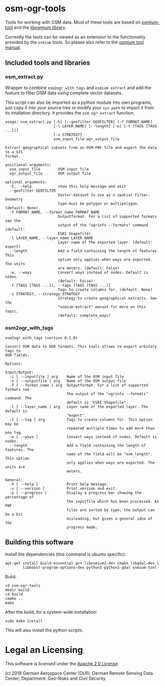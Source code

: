 # osm-ogr-tools

Tools for working with OSM data. Most of these tools are based on [osmium-tool](https://github.com/osmcode/osmium-tool) and
the [libosmium library](https://github.com/osmcode/libosmium).

Currently the tools can be viewed as an extension to the functionality provided by
the `osmium` tools. So please also refer to the [osmium tool manual](https://osmcode.org/osmium-tool/manual.html).

## Included tools and libraries

### osm_extract.py

Wrapper to combine `osm2ogr_with_tags` and `osmium extract` and add the feature to filter OSM
data using complete vector datasets.

This script can also be imported as a python module into own programs, just copy it into your source tree or
modify your `sys.path` to import it from its intallation directory. It provides the `osm_ogr_extract` function.


    usage: osm_extract.py [-h] [--geofilter GEOFILTER] [-f FORMAT_NAME]
                          [-l LAYER_NAME] [--length] [-w] [-t [TAGS [TAGS ...]]]
                          [-s STRATEGY]
                          osm_input_file ogr_output_file

    Extract geographical subsets from an OSM-PBF file and export the data to a GIS
    format.

    positional arguments:
      osm_input_file        OSM input file
      ogr_output_file       OGR output file

    optional arguments:
      -h, --help            show this help message and exit
      --geofilter GEOFILTER
                            Vector-dataset to use as a spatial filter. Geometry
                            type must be polygon or multipolygon. (default: None)
      -f FORMAT_NAME, --format_name FORMAT_NAME
                            Outputformat. For a list of supported formats see the
                            output of the "ogrinfo --formats" command. (default:
                            ESRI Shapefile)
      -l LAYER_NAME, --layer_name LAYER_NAME
                            Layer name of the exported layer. (default: export)
      --length              Add a field containing the length of features. This
                            option only applies when ways are exported. The units
                            are meters. (default: False)
      -w, --ways            Convert ways instead of nodes. Default is nodes.
                            (default: False)
      -t [TAGS [TAGS ...]], --tags [TAGS [TAGS ...]]
                            Tags to create columns for. (default: None)
      -s STRATEGY, --strategy STRATEGY
                            Strategy to create geographical extracts. See the
                            "osmium extract" manual for more on this topic.
                            (default: complete_ways)


### osm2ogr_with_tags

    osm2ogr_with_tags (version 0.1.0)

    Convert OSM data to OGR formats. This tools allows to export arbitary tags to
    OGR fields.

    Options:

    Input/Output:
      -i [ --inputfile ] arg    Name of the OSM input file
      -o [ --outputfile ] arg   Name of the OSM output file
      -f [ --format_name ] arg  Outputformat. For a list of supported formats see
                                the output of the "ogrinfo --formats" command. The
                                default is "ESRI Shapefile".
      -l [ --layer_name ] arg   Layer name of the exported layer. The default is
                                "export".
      -t [ --tag ] arg          Tags to create columns for. This option may be
                                repeated multiple times to add more than one tag.
      -w [ --ways ]             Convert ways instead of nodes. Default is nodes.
      --length                  Add a field containing the length of features. The
                                name of the field will be "osm_length". This option
                                only applies when ways are exported. The units are
                                meters.

    General:
      -h [ --help ]             Print help message.
      -v [ --version ]          Print version and exit.
      -p [ --progress ]         Display a progress bar showing the percentage of
                                the inputfile which has been processed. As PBF
                                files are sorted by type, the output can be a bit
                                misleading, but gives a general idea of the
                                progress made.


## Building this software

Install the dependencies (this command is ubuntu specific):

    apt-get install build-essential g++ libosmium2-dev cmake libgdal-dev \
            libboost-program-options-dev python3 python3-gdal osmium-tool


Build:

    cd osm-ogr-tools
    mkdir build
    cd build
    cmake ..
    make

After the build, for a system-wide installation:


    sudo make install


This will also install the python scripts.

# Legal an Licensing

This software is licensed under the [Apache 2.0 License](LICENSE.txt).

(c) 2018 German Aerospace Center (DLR); German Remote Sensing Data Center; Department: Geo-Risks and Civil Security

